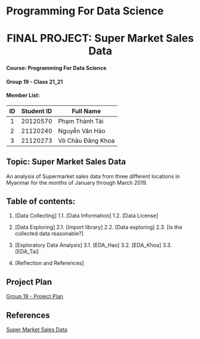 # Programming For Data Science
# <center>FINAL PROJECT: Super Market Sales Data <center>

#### Course: Programming For Data Science
#### Group 19 - Class 21_21
#### Member List:
| ID | Student ID | Full Name           |
|:--:|------------|---------------------|
| 1  | 20120570   | Phạm Thành Tài      |
| 2  | 21120240   | Nguyễn Vân Hào      |
| 3  | 21120273   | Võ Châu Đăng Khoa   |

## Topic: Super Market Sales Data
An analysis of Supermarket sales data from three different locations in Myanmar for the months of January through March 2019.

## Table of contents:
1. [Data Collecting]
   1.1. [Data Information]
   1.2. [Data License]

2. [Data Exploring]
   2.1. [Import library]
   2.2. [Data exploring]
   2.3. [Is the collected data reasonable?]

3. [Exploratory Data Analysis]
   3.1. [EDA_Hao]
   3.2. [EDA_Khoa]
   3.3. [EDA_Tai]

4. [Reflection and References]

## Project Plan
[Group 19 - Project Plan](https://docs.google.com/spreadsheets/d/1ycRQ_2L80YwW3c9vSnWZhP6ssLTF7jd6vVK6P3xiyyg/edit?usp=sharing)

## References
[Super Market Sales Data](https://www.kaggle.com/datasets/arunjangir245/super-market-sales/data)
